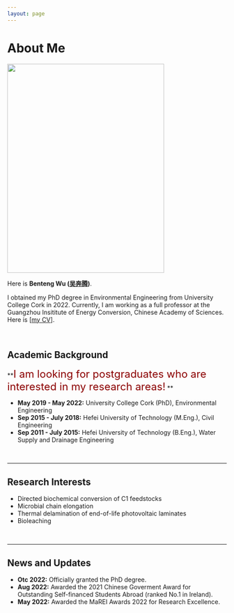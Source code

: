 ```yaml
---
layout: page
---
```


# About Me

<img src="https://bentengwu77.github.io/bentengwu.jpg" class="floatpic" width="360" height="480">

Here is **Benteng Wu ([吴奔腾](https://bentengwu77.github.io/file/吴奔腾简历20230720.pdf))**.

I obtained my PhD degree in Environmental Engineering from University College Cork in 2022. Currently, I am working as a full professor at the Guangzhou Insititute of Energy Conversion, Chinese Academy of Sciences. Here is [[my CV](https://bentengwu77.github.io/file/BentengWu-CV-20250126.pdf)].

<br>

## Academic Background

**<font color='darkred' font size='5'>I am looking for postgraduates who are interested in my research areas!</font> **

- **May 2019 - May 2022:** University College Cork (PhD), Environmental Engineering
- **Sep 2015 - July 2018:** Hefei University of Technology (M.Eng.), Civil Engineering
- **Sep 2011 - July 2015:** Hefei University of Technology (B.Eng.), Water Supply and Drainage Engineering

<br>

---

## Research Interests
- Directed biochemical conversion of C1 feedstocks
- Microbial chain elongation
- Thermal delamination of end-of-life photovoltaic laminates
- Bioleaching

<br>

---

## News and Updates

- **Otc 2022:** Officially granted the PhD degree.
- **Aug 2022:** Awarded the 2021 Chinese Goverment Award for Outstanding Self-financed Students Abroad (ranked No.1 in Ireland).
- **May 2022:** Awarded the MaREI Awards 2022 for Research Excellence.
